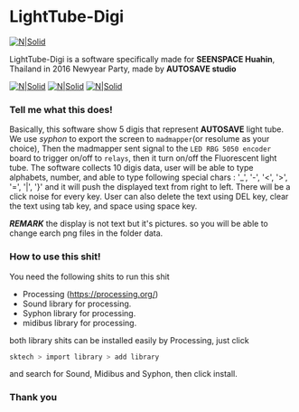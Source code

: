 # LightTube-Digi

[![N|Solid](http://autosave.io/img/ATS.svg)](http://autosave.io)

LightTube-Digi is a software specifically made for **SEENSPACE Huahin**, Thailand in 2016 Newyear Party, made by **AUTOSAVE studio** 

[![N|Solid](http://autosave.io/img/git/lighttube-digi1.gif)](http://autosave.io)
[![N|Solid](http://autosave.io/img/git/lighttube-digi2.gif)](http://autosave.io)
[![N|Solid](http://autosave.io/img/git/lighttube-digi3.gif)](http://autosave.io)
### Tell me what this does!
Basically, this software show 5 digis that represent **AUTOSAVE** light tube. We use _syphon_ to export the screen to `madmapper`(or resolume as your choice), Then the madmapper sent signal to the `LED RBG 5050 encoder` board to trigger on/off to `relays`, then it turn on/off the Fluorescent light tube. The software collects 10 digis data, user will be able to type alphabets, number, and able to type following special chars : '_', '-', '<', '>', '=', '|', '}'
and it will push the displayed text from right to left. 
There will be a click noise for every key.
User can also delete the text using DEL key, clear the text using tab key, and space using space key.


**_REMARK_** the display is not text but it's pictures. so you will be able to change earch png files in the folder data.

### How to use this shit!

You need the following shits to run this shit
  - Processing (https://processing.org/) 
  - Sound library for processing.
  - Syphon library for processing.
  - midibus library for processing.

both library shits can be installed easily by Processing, just click
```sh
sktech > import library > add library
```
and search for Sound, Midibus and Syphon, then click install.

### Thank you
